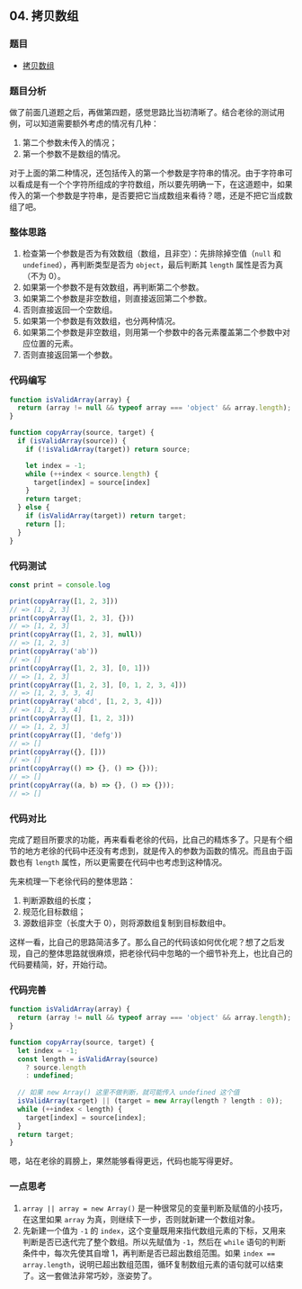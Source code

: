 ## 04. 拷贝数组

### 题目

- [拷贝数组](https://mp.weixin.qq.com/s/7tOzFyBctf2ABhqi-R9XKw)

### 题目分析

做了前面几道题之后，再做第四题，感觉思路比当初清晰了。结合老徐的测试用例，可以知道需要额外考虑的情况有几种：

1. 第二个参数未传入的情况；
2. 第一个参数不是数组的情况。

对于上面的第二种情况，还包括传入的第一个参数是字符串的情况。由于字符串可以看成是有一个个字符所组成的字符数组，所以要先明确一下，在这道题中，如果传入的第一个参数是字符串，是否要把它当成数组来看待？嗯，还是不把它当成数组了吧。

### 整体思路

1. 检查第一个参数是否为有效数组（数组，且非空）：先排除掉空值（`null` 和 `undefined`），再判断类型是否为 `object`，最后判断其 `length` 属性是否为真（不为 0）。
2. 如果第一个参数不是有效数组，再判断第二个参数。
  1. 如果第二个参数是非空数组，则直接返回第二个参数。
  2. 否则直接返回一个空数组。
3. 如果第一个参数是有效数组，也分两种情况。
  1. 如果第二个参数是非空数组，则用第一个参数中的各元素覆盖第二个参数中对应位置的元素。
  2. 否则直接返回第一个参数。

### 代码编写

```javascript
function isValidArray(array) {
  return (array != null && typeof array === 'object' && array.length);
}

function copyArray(source, target) {
  if (isValidArray(source)) {
    if (!isValidArray(target)) return source;

    let index = -1;
    while (++index < source.length) {
      target[index] = source[index]
    }
    return target;
  } else {
    if (isValidArray(target)) return target;
    return [];
  }
}
```

### 代码测试

```javascript
const print = console.log

print(copyArray([1, 2, 3]))
// => [1, 2, 3]
print(copyArray([1, 2, 3], {}))
// => [1, 2, 3]
print(copyArray([1, 2, 3], null))
// => [1, 2, 3]
print(copyArray('ab'))
// => []
print(copyArray([1, 2, 3], [0, 1]))
// => [1, 2, 3]
print(copyArray([1, 2, 3], [0, 1, 2, 3, 4]))
// => [1, 2, 3, 3, 4]
print(copyArray('abcd', [1, 2, 3, 4]))
// => [1, 2, 3, 4]
print(copyArray([], [1, 2, 3]))
// => [1, 2, 3]
print(copyArray([], 'defg'))
// => []
print(copyArray({}, []))
// => []
print(copyArray(() => {}, () => {}));
// => []
print(copyArray((a, b) => {}, () => {}));
// => []
```

### 代码对比

完成了题目所要求的功能，再来看看老徐的代码，比自己的精炼多了。只是有个细节的地方老徐的代码中还没有考虑到，就是传入的参数为函数的情况。而且由于函数也有 `length` 属性，所以更需要在代码中也考虑到这种情况。

先来梳理一下老徐代码的整体思路：

1. 判断源数组的长度；
2. 规范化目标数组；
3. 源数组非空（长度大于 0），则将源数组复制到目标数组中。

这样一看，比自己的思路简洁多了。那么自己的代码该如何优化呢？想了之后发现，自己的整体思路就很麻烦，把老徐代码中忽略的一个细节补充上，也比自己的代码要精简，好，开始行动。

### 代码完善

```javascript
function isValidArray(array) {
  return (array != null && typeof array === 'object' && array.length);
}

function copyArray(source, target) {
  let index = -1;
  const length = isValidArray(source)
    ? source.length
    : undefined;
  
  // 如果 new Array() 这里不做判断，就可能传入 undefined 这个值
  isValidArray(target) || (target = new Array(length ? length : 0));
  while (++index < length) {
    target[index] = source[index];
  }
  return target;
}
```

嗯，站在老徐的肩膀上，果然能够看得更远，代码也能写得更好。

### 一点思考

1. `array || array = new Array()` 是一种很常见的变量判断及赋值的小技巧，在这里如果 `array` 为真，则继续下一步，否则就新建一个数组对象。
2. 先新建一个值为 `-1` 的 `index`，这个变量既用来指代数组元素的下标，又用来判断是否已迭代完了整个数组。所以先赋值为 `-1`，然后在 `while` 语句的判断条件中，每次先使其自增 1，再判断是否已超出数组范围。如果 `index == array.length`，说明已超出数组范围，循环复制数组元素的语句就可以结束了。这一套做法非常巧妙，涨姿势了。
